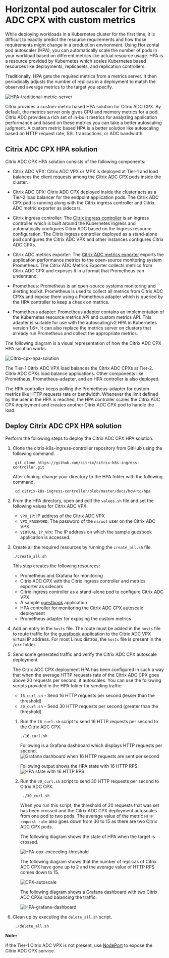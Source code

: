# Horizontal pod autoscaler for Citrix ADC CPX with custom metrics

While deploying workloads in a Kubernetes cluster for the first time, it is difficult to exactly predict the resource requirements and how those requirements might change in a production environment. Using Horizontal pod autoscaler (HPA), you can automatically scale the number of pods in your workload based on different metrics like actual resource usage. HPA is a resource provided by Kubernetes which scales Kubernetes based resources like deployments, replicasets, and replication controllers.

Traditionally, HPA gets the required metrics from a metrics server. It then periodically adjusts the number of replicas in a deployment to match the observed average metrics to the target you specify.

![HPA-traditional-metric-server](../../media/hpa-metrics-server.png)

Citrix provides a custom-metric based HPA solution for Citrix ADC CPX.
By default, the metrics server only gives CPU and memory metrics for a pod.
Citrix ADC provides a rich set of in-built metrics for analyzing application performance and based on these metrics you can take a better autoscaling judgment. A custom metric based HPA is a better solution like autoscaling based on HTTP request rate, SSL transactions, or ADC bandwidth.

## Citrix ADC CPX HPA solution

Citrix ADC CPX HPA solution consists of the following components:

- Citrix ADC VPX: Citrix ADC VPX or MPX is deployed at Tier-1 and load balances the client requests among the Citrix ADC CPX pods inside the cluster.

- Citrix ADC CPX: Citrix ADC CPX deployed inside the cluster acts as a Tier-2 load balancer for the endpoint application pods. The Citrix ADC CPX pod is running along with the Citrix ingress controller and Citrix ADC metric exporter as sidecars.

- Citrix ingress controller: The [Citrix ingress controller](https://github.com/citrix/citrix-k8s-ingress-controller) is an ingress controller which is built around the Kubernetes Ingress and automatically configures Citrix ADC based on the Ingress resource configuration. The Citrix ingress controller deployed as a stand-alone pod configures the Citrix ADC VPX and other instances configures Citrix ADC CPXs.

- Citrix ADC metrics exporter: The [Citrix ADC metrics exporter]((https://github.com/citrix/citrix-adc-metrics-exporter)) exports the application performance metrics to the open-source monitoring system Prometheus. The Citrix ADC Metrics Exporter collects metrics from Citrix ADC CPX and exposes it in a format that Prometheus can understand.

- Prometheus: Prometheus is an open-source systems monitoring and alerting toolkit. Prometheus is used to collect all metrics from Citrix ADC CPXs and expose them using a Prometheus adapter which is queried by the HPA controller to keep a check on metrics.

- Prometheus adapter: Prometheus adapter contains an implementation of the Kubernetes resource metrics API and custom metrics API. This adapter is suitable for use with the autoscaling/v2 HPA in Kubernetes version 1.6+. It can also replace the metrics server on clusters that already run Prometheus and collect the appropriate metrics.

The following diagram is a visual representation of how the Citrix ADC CPX HPA solution works.

![Citrix-cpx-hpa-solution](../../media/citrix-cpx-hpa-solution.png)


The Tier-1 Citrix ADC VPX load balances the Citrix ADC CPXs at Tier-2. Citrix ADC CPXs load balance applications. Other components like Prometheus, Prometheus-adapter, and an HPA controller is also deployed.

The HPA controller keeps polling the Prometheus-adapter for custom metrics like HTTP requests rate or bandwidth. Whenever the limit defined by the user in the HPA is reached, the HPA controller scales the Citrix ADC CPX deployment and creates another Citrix ADC CPX pod to handle the load.

## Deploy Citrix ADC CPX HPA solution

Perform the following steps to deploy the Citrix ADC CPX HPA solution.

1. Clone the citrix-k8s-ingress-controller repository from GitHub using the following command.

        git clone https://github.com/citrix/citrix-k8s-ingress-controller.git

   After cloning, change your directory to the HPA folder with the following command.

        cd citrix-k8s-ingress-controller/blob/master/docs/how-to/hpa

2. From the HPA directory, open and edit the `values.sh` file and set the following values for Citrix ADC VPX.

   
   - `VPX_IP`: IP address of the Citrix ADC VPX 
   - `VPX_PASSWORD`: The password of the `nsroot` user on the Citrix ADC VPX
   - `VIRTUAL_IP_VPX`: The IP address on which the sample guesbook application is accessed.
  
 1. Create all the required resources by running the `create_all.sh` file.

        ./create_all.sh

    This step creates the following resources:

    - Prometheus and Grafana for monitoring
    - Citrix ADC CPX with the Citrix ingress controller and metrics exporter as sidecars
    - Citrix ingress controller as a stand-alone pod to configure Citrix ADC VPX
    - A sample [guestbook](http://www.guestbook.com) application
    - HPA controller for monitoring the Citrix ADC CPX autoscale deployment
    - Prometheus adapter for exposing the custom metrics

3. Add an entry in the `hosts` file. The route must be added in the `hosts` file to route traffic for the [guestbook](http://www.guestbook.com) application to the Citrix ADC VPX virtual IP address.
For most Linux distros, the `hosts` file is present in the `/etc` folder.

1. Send some generated traffic and verify the Citrix ADC CPX autoscale deployment.

   The Citrix ADC CPX deployment HPA has been configured in such a way that when the average HTTP requests rate of the Citrix ADC CPX goes above 20 requests per second, it autoscales. You can use the following scripts provided in the HPA folder for sending traffic:

   - `16_curl.sh` - Send 16 HTTP requests per second (lesser than the threshold)
   - `30_curl.sh` - Send 30 HTTP requests per second (greater than the threshold)
  

   1. Run the `16_curl.sh` script to send 16 HTTP requests per second to the Citrix ADC CPX.
        
          ./16_curl.sh

       Following is a Grafana dashboard which displays HTTP requests per second.
       ![Grafana dashboard when 16 HTTP requests are sent per second](../../media/HTTP-request-1.png)
       
       Following output shows the HPA state with 16 HTTP RPS.
       ![HPA state with 16 HTTP RPS](../../media/HTTP-request-2.png)

      
   2. Run the `30_curl.sh` script to send 30 HTTP requests per second to Citrix ADC CPX.
   
           ./30_curl.sh

      When you run this script, the threshold of 20 requests that was set has been crossed and the Citrix ADC CPX deployment autoscales from one pod to two pods. The average value of the metric `HTTP request rate` also goes down from 30 to 15 as there are two Citrix ADC CPX pods.
      
      The following diagram shows the state of HPA when the target is crossed.

      ![HPA-cpx-exceeding-threshold](../../media/HTTP-request-3.png)

      The following diagram shows that the number of replicas of Citrix ADC CPX have gone up to 2 and the average value of HTTP RPS comes down to 15.

       ![CPX-autoscale](../../media//HTTP-request-4.png)
       

      The following diagram shows a Grafana dashboard with two Citrix ADC CPXs load balancing the traffic.
     
      ![HPA-grafana-dashboard](../../media/HTTP-request-5.png)

2. Clean up by executing the `delete_all.sh` script.


        ./delete_all.sh

**Note:**

If the Tier-1 Citrix ADC VPX is not present, use [NodePort](https://kubernetes.io/docs/concepts/services-networking/service/#nodeport) to expose the Citrix ADC CPX service.